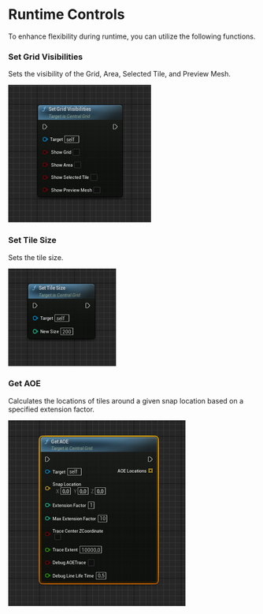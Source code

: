 # Runtime Controls

To enhance flexibility during runtime, you can utilize the following functions.

### Set Grid Visibilities

Sets the visibility of the Grid, Area, Selected Tile, and Preview Mesh.

![Set Grid Visibilities](./images/set-grid-visibilities.PNG)

### Set Tile Size

Sets the tile size.

![Set Tile Size](./images/set-tile-size.PNG)

### Get AOE

Calculates the locations of tiles around a given snap location based on a specified extension factor.

![Get AOE](./images/get-aoe.PNG)
